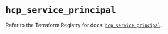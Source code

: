 # `hcp_service_principal`

Refer to the Terraform Registry for docs: [`hcp_service_principal`](https://registry.terraform.io/providers/hashicorp/hcp/0.110.0/docs/resources/service_principal).

